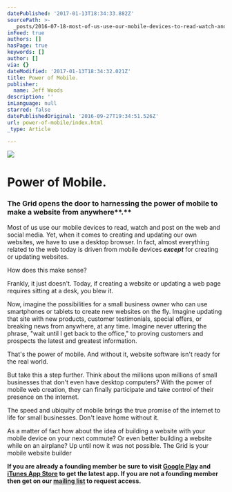 ```yaml
---
datePublished: '2017-01-13T18:34:33.882Z'
sourcePath: >-
  _posts/2016-07-18-most-of-us-use-our-mobile-devices-to-read-watch-and-post-on.md
inFeed: true
authors: []
hasPage: true
keywords: []
author: []
via: {}
dateModified: '2017-01-13T18:34:32.021Z'
title: Power of Mobile.
publisher:
  name: Jeff Woods
description: ''
inLanguage: null
starred: false
datePublishedOriginal: '2016-09-27T19:34:51.526Z'
url: power-of-mobile/index.html
_type: Article

---
```

![](https://imgflo.herokuapp.com/graph/vahj1ThiexotieMo/981fd5b57a1242c94c32c42f380bae9e/croprotate.jpg?cropheight=4001&cropwidth=6000&degrees=0&input=https%3A%2F%2Fthe-grid-user-content.s3-us-west-2.amazonaws.com%2F453b4b9b-e3ca-4143-887b-7f7ef773fbd8.jpg&x=0&y=0)

# Power of Mobile.

### The Grid opens the door to harnessing the power of mobile to make a website from anywhere**.**

Most of us use our mobile devices to read, watch and post on the web and social media. Yet, when it comes to creating and updating our own websites, we have to use a desktop browser. In fact, almost everything related to the web today is driven from mobile devices _**except**_ for creating or updating websites.

How does this make sense?

Frankly, it just doesn't. Today, if creating a website or updating a web page requires sitting at a desk, you blew it.

Now, imagine the possibilities for a small business owner who can use smartphones or tablets to create new websites on the fly. Imagine updating that site with new products, customer testimonials, special offers, or breaking news from anywhere, at any time. Imagine never uttering the phrase, "wait until I get back to the office," to proving customers and prospects the latest and greatest information.

That's the power of mobile. And without it, website software isn't ready for the real world.

But take this a step further. Think about the millions upon millions of small businesses that don't even have desktop computers? With the power of mobile web creation, they can finally participate and take control of their presence on the internet.

The speed and ubiquity of mobile brings the true promise of the internet to life for small businesses. Don't leave home without it.

As a matter of fact how about the idea of building a website with your mobile device on your next commute? Or even better building a website while on an airplane? Up until now it was not possible. The Grid is your mobile website builder

**If you are already a founding member be sure to visit [Google Play][0] and [iTunes App Store][1] to get the latest app. If you are not a founding member then get on our [mailing list][2] to request access.**

[0]: https://play.google.com/store/apps/details?id=io.thegrid.app
[1]: https://itunes.apple.com/us/app/the-grid./id990744597
[2]: https://thegrid.io/